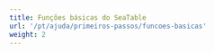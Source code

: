 ```yaml
---
title: Funções básicas do SeaTable
url: '/pt/ajuda/primeiros-passos/funcoes-basicas'
weight: 2
---
```

